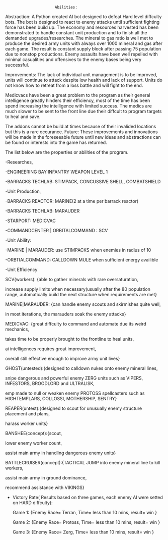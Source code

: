                           Abilities:
Abstraction: A Python created AI bot designed to defeat Hard level diffculty bots. The bot is designed to react to enemy attacks until sufficient fighting force has been build up. The economy and resources harvested has been demonstrated to handle constant unit production and to finish all the demanded upgrades/researches. The mineral to gas ratio is well met to produce the desired army units with always over 1000 mineral and gas after each game. The result is constant supply block after passing 75 population due to nonstop productions. Enemy assaults have been well repelled with minimal casualities and offensives to the enemy bases being very successful. 

Improvements: The lack of individual unit management is to be improved, units will continue to attack despite low health and lack of support. Units do not know how to retreat from a loss battle and will fight to the end. 

Medicvacs have been a great problem to the program as their general intelligence greatly hinders their efficiency, most of the time has been spend increasing the intelligence with limited success. The medics are much slower to be sent to the front line due their diffcult to program targets to heal and save. 

The addons cannot be build at times because of their invalided locations but this is a rare occurance.
Future: These improvements and innovations will be made in the foreseeable future until new ideas and abstractions can be found or interests into the game has returned.

The list below are the properties or abilities of the program.

-Researches, 

  -ENGINEERING BAY:INFANTRY WEAPON LEVEL 1
  
  -BARRACKS TECHLAB: STIMPACK, CONCUSSIVE SHELL, COMBATSHIELD
  
-Unit Production,

  -BARRACKS REACTOR: MARINE(2 at a time per barrack reactor)
  
  -BARRACKS TECHLAB: MARAUDER
  
  -STARPORT: MEDICVAC
  
  -COMMANDCENTER | ORBITALCOMMAND : SCV
  
-Unit Ability:

  -MARINE | MARAUDER: use STIMPACKS when enemies in radius of 10
  
  -ORBTIALCOMMAND: CALLDOWN MULE when sufficient energy availible
  
-Unit Efficiency

  SCV(workers): {able to gather minerals with rare oversaturation,
  
   increase supply limits when necessary(usually after the 80 population range,
   automatically build the next structure when requirements are met}
                 
  MARINE|MARAUDER: {can handle enemy scouts and skirmishes quite well,
                 
  in most iterations, the marauders soak the enemy attacks}
                 
  MEDICVAC: {great diffculty to command and automate due its weird mechanics,
  
  takes time to be properly brought to the frontline to heal units,
  
  ai intelligences requires great improvement,
  
  overall still effective enough to improve army unit lives}
  
  GHOST(untested):{designed to calldown nukes onto enemy mineral lines,
  
  snipe dangerous and powerful enemy ZERG units such as VIPERS, INFESTORS, BROODLORD and ULTRALISK,
                  
  emp made to null or weaken enemy PROTOSS spellcasters such as HIGHTEMPLARS, COLLOSSI, MOTHERSHIP, SENTRY}
                  
  REAPER(untest):{designed to scout for unusually enemy structure placement and plans,
  
  harass worker units}
                  
  BANSHEE(concept):{scout,
  
  lower enemy worker count,
                    
  assist main army in handling dangerous enemy units}
                    
  BATTLECRUISER(concept):{TACTICAL JUMP into enemy mineral line to kill workers,
  
  assist main army in ground dominance,
                          
   recommend assistance with VIKINGS}
                          
- Victory Rate( Results based on three games, each enemy AI were setted on HARD diffculty):

  Game 1: {Enemy Race= Terran, Time= less than 10 mins, result= win }
  
  Game 2: {Enemy Race= Protoss, Time= less than 10 mins, result= win }
  
  Game 3: {Enemy Race= Zerg, Time= less than 10 mins, result= win }



  
